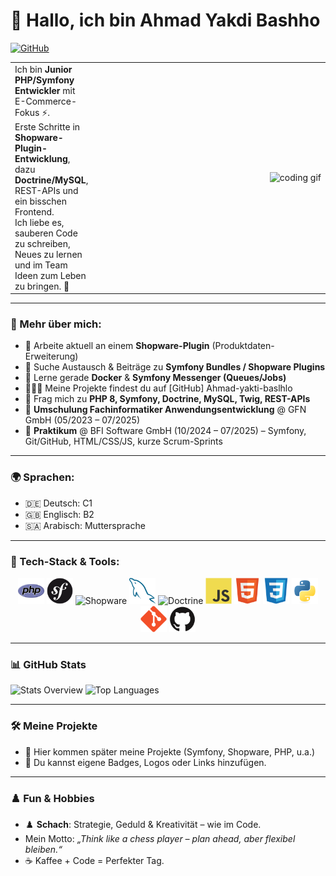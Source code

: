 # 👋 Hallo, ich bin Ahmad Yakdi Bashho
<a href='https://github.com/Ahmad-Yakti-Baslhlo/'><img alt="GitHub" src="https://cdn.simpleicons.org/github/181717" height="18"/></a>
<br/>

<table>
  <tr>
    <td>
      Ich bin <strong>Junior PHP/Symfony Entwickler</strong> mit E-Commerce-Fokus ⚡.<br/>
      Erste Schritte in <strong>Shopware-Plugin-Entwicklung</strong>, dazu <strong>Doctrine/MySQL</strong>, REST-APIs und ein bisschen Frontend.<br/>
      Ich liebe es, sauberen Code zu schreiben, Neues zu lernen und im Team Ideen zum Leben zu bringen. 🚀
    </td>
    <td align="right" width="380">
      <img src="https://media.giphy.com/media/qgQUggAC3Pfv687qPC/giphy.gif" width="360" alt="coding gif"/>
    </td>
  </tr>
</table>

---

### 🧐 Mehr über mich:
- 🔭 Arbeite aktuell an einem **Shopware-Plugin** (Produktdaten-Erweiterung)  
- 🤝 Suche Austausch & Beiträge zu **Symfony Bundles / Shopware Plugins**  
- 🌱 Lerne gerade **Docker** & **Symfony Messenger (Queues/Jobs)**  
- 👨🏻‍💻 Meine Projekte findest du auf [GitHub] Ahmad-yakti-baslhlo
- 💬 Frag mich zu **PHP 8, Symfony, Doctrine, MySQL, Twig, REST-APIs**  
- 🧩 **Umschulung Fachinformatiker Anwendungsentwicklung** @ GFN GmbH (05/2023 – 07/2025)  
- 🧪 **Praktikum** @ BFI Software GmbH (10/2024 – 07/2025) – Symfony, Git/GitHub, HTML/CSS/JS, kurze Scrum-Sprints  

---

### 🌍 Sprachen:
- 🇩🇪 Deutsch: C1
- 🇬🇧 Englisch: B2
- 🇸🇦 Arabisch: Muttersprache  
---

### 🔨 Tech-Stack & Tools:
<p align="center">
  <!-- Programmiersprachen -->
  <img alt="PHP" height="42px" src="https://raw.githubusercontent.com/devicons/devicon/master/icons/php/php-original.svg"/>
  <img alt="Symfony" height="42px" src="https://raw.githubusercontent.com/devicons/devicon/master/icons/symfony/symfony-original.svg"/>
  <img alt="Shopware" height="42px" src="https://raw.githubusercontent.com/gilbarbara/logos/main/logos/shopware.svg"/>
  <img alt="MySQL" height="42px" src="https://raw.githubusercontent.com/devicons/devicon/master/icons/mysql/mysql-original.svg"/>
  <img alt="Doctrine" height="42px" src="https://avatars.githubusercontent.com/u/2855570?s=200&v=4"/> <!-- kein offizielles Icon, nur Logo -->
  <img alt="JavaScript" height="42px" src="https://raw.githubusercontent.com/devicons/devicon/master/icons/javascript/javascript-original.svg"/>
  <img alt="HTML5" height="42px" src="https://raw.githubusercontent.com/devicons/devicon/master/icons/html5/html5-original.svg"/>
  <img alt="CSS3" height="42px" src="https://raw.githubusercontent.com/devicons/devicon/master/icons/css3/css3-original.svg"/>
  <img alt="Python" height="42px" src="https://raw.githubusercontent.com/devicons/devicon/master/icons/python/python-original.svg"/>
  <img alt="Git" height="42px" src="https://raw.githubusercontent.com/devicons/devicon/master/icons/git/git-original.svg"/>
  <img alt="GitHub" height="42px" src="https://raw.githubusercontent.com/devicons/devicon/master/icons/github/github-original.svg"/>
</p>

---

### 📊 GitHub Stats
![Stats Overview](https://github-readme-stats.vercel.app/api?username=Ahmad-Yakti-Baslhlo&show_icons=true&theme=tokyonight)
![Top Languages](https://github-readme-stats.vercel.app/api/top-langs/?username=Ahmad-Yakti-Baslhlo&layout=compact&theme=tokyonight)

---

### 🛠️ Meine Projekte
- 🚧 Hier kommen später meine Projekte (Symfony, Shopware, PHP, u.a.)  
- 📌 Du kannst eigene Badges, Logos oder Links hinzufügen.
---

### ♟️ Fun & Hobbies
- ♟️ **Schach**: Strategie, Geduld & Kreativität – wie im Code.  
- Mein Motto: *„Think like a chess player – plan ahead, aber flexibel bleiben.“*
- ☕ Kaffee + Code = Perfekter Tag.  
